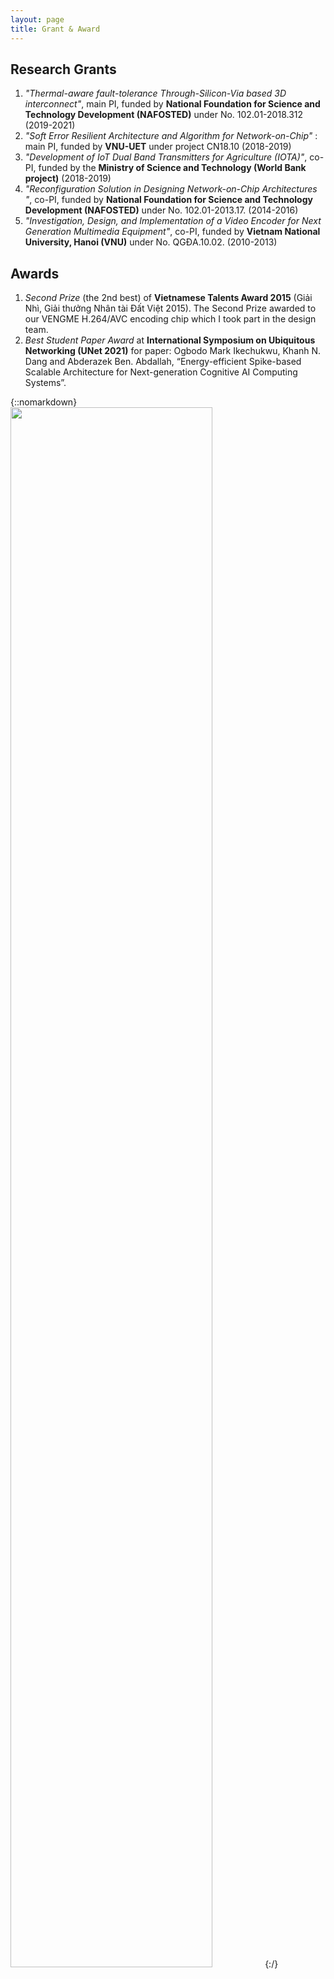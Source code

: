 ```yaml
---
layout: page
title: Grant & Award
---
```

## Research Grants
1. *"Thermal-aware fault-tolerance Through-Silicon-Via based 3D interconnect"*, main PI, funded by **National Foundation for Science and Technology Development (NAFOSTED)** under No. 102.01-2018.312 (2019-2021)
1. *"Soft Error Resilient Architecture and Algorithm for Network-on-Chip"* : main PI, funded by **VNU-UET** under project CN18.10 (2018-2019)
1. *"Development of IoT Dual Band Transmitters for Agriculture (IOTA)"*, co-PI, funded by the **Ministry of Science and Technology (World Bank project)** (2018-2019)
1. *"Reconfiguration Solution in Designing Network-on-Chip Architectures "*, co-PI, funded by **National Foundation for Science and Technology Development (NAFOSTED)** under No. 102.01-2013.17. (2014-2016)
1. *"Investigation, Design, and Implementation of a Video Encoder for Next Generation Multimedia Equipment"*, co-PI, funded by  **Vietnam National University, Hanoi (VNU)** under No. QGĐA.10.02. (2010-2013)

## Awards

1. *Second Prize* (the 2nd best) of **Vietnamese Talents Award 2015** (Giải Nhì, Giải thưởng Nhân tài Đất Việt 2015). The Second Prize awarded to our VENGME H.264/AVC encoding chip which I took part in the design team.
2. *Best Student Paper Award* at **International Symposium on Ubiquitous Networking (UNet 2021)** for paper:
Ogbodo Mark Ikechukwu, Khanh N. Dang and Abderazek Ben. Abdallah, “Energy-efficient Spike-based Scalable Architecture for Next-generation Cognitive AI Computing Systems”.

{::nomarkdown}
<img src="http://khanhdang.github.io/images/Unet21_BSP.jpg" class="icenter rounded" width=80%>
{:/}

